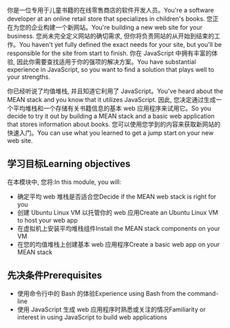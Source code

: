 <span data-ttu-id="0256c-101">你是一位专用于儿童书籍的在线零售商店的软件开发人员。</span><span class="sxs-lookup"><span data-stu-id="0256c-101">You're a software developer at an online retail store that specializes in children's books.</span></span> <span data-ttu-id="0256c-102">您正在为您的企业构建一个新网站。</span><span class="sxs-lookup"><span data-stu-id="0256c-102">You're building a new web site for your business.</span></span> <span data-ttu-id="0256c-103">您尚未完全定义网站的确切需求, 但你将负责网站的从开始到结束的工作。</span><span class="sxs-lookup"><span data-stu-id="0256c-103">You haven't yet fully defined the exact needs for your site, but you'll be responsible for the site from start to finish.</span></span> <span data-ttu-id="0256c-104">你在 JavaScript 中拥有丰富的体验, 因此你需要查找适用于你的强项的解决方案。</span><span class="sxs-lookup"><span data-stu-id="0256c-104">You have substantial experience in JavaScript, so you want to find a solution that plays well to your strengths.</span></span>

<span data-ttu-id="0256c-105">你已经听说了均值堆栈, 并且知道它利用了 JavaScript。</span><span class="sxs-lookup"><span data-stu-id="0256c-105">You've heard about the MEAN stack and you know that it utilizes JavaScript.</span></span> <span data-ttu-id="0256c-106">因此, 您决定通过生成一个平均堆栈和一个存储有关书籍信息的基本 web 应用程序来试用它。</span><span class="sxs-lookup"><span data-stu-id="0256c-106">So you decide to try it out by building a MEAN stack and a basic web application that stores information about books.</span></span> <span data-ttu-id="0256c-107">您可以使用您学到的内容来获取新网站的快速入门。</span><span class="sxs-lookup"><span data-stu-id="0256c-107">You can use what you learned to get a jump start on your new web site.</span></span>

## <a name="learning-objectives"></a><span data-ttu-id="0256c-108">学习目标</span><span class="sxs-lookup"><span data-stu-id="0256c-108">Learning objectives</span></span>

<span data-ttu-id="0256c-109">在本模块中, 您将:</span><span class="sxs-lookup"><span data-stu-id="0256c-109">In this module, you will:</span></span>

- <span data-ttu-id="0256c-110">确定平均 web 堆栈是否适合您</span><span class="sxs-lookup"><span data-stu-id="0256c-110">Decide if the MEAN web stack is right for you</span></span>
- <span data-ttu-id="0256c-111">创建 Ubuntu Linux VM 以托管你的 web 应用</span><span class="sxs-lookup"><span data-stu-id="0256c-111">Create an Ubuntu Linux VM to host your web app</span></span>
- <span data-ttu-id="0256c-112">在虚拟机上安装平均堆栈组件</span><span class="sxs-lookup"><span data-stu-id="0256c-112">Install the MEAN stack components on your VM</span></span>
- <span data-ttu-id="0256c-113">在您的均值堆栈上创建基本 web 应用程序</span><span class="sxs-lookup"><span data-stu-id="0256c-113">Create a basic web app on your MEAN stack</span></span>

## <a name="prerequisites"></a><span data-ttu-id="0256c-114">先决条件</span><span class="sxs-lookup"><span data-stu-id="0256c-114">Prerequisites</span></span>

- <span data-ttu-id="0256c-115">使用命令行中的 Bash 的体验</span><span class="sxs-lookup"><span data-stu-id="0256c-115">Experience using Bash from the command-line</span></span>
- <span data-ttu-id="0256c-116">使用 JavaScript 生成 web 应用程序时熟悉或关注的情况</span><span class="sxs-lookup"><span data-stu-id="0256c-116">Familiarity or interest in using JavaScript to build web applications</span></span>